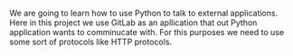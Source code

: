 We are going to learn how to use Python to talk to external applications. Here in this project we use GitLab as an apllication that out Python application wants to comminucate with. For this purposes we need to use some sort of protocols like HTTP protocols.
